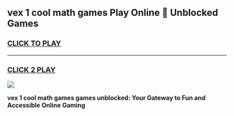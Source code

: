 
## vex 1 cool math games Play Online 👋 Unblocked Games
<h3>
<a href="https://news.freeplayer.one?title=vex_1_cool_math_games&ref=17CMG">CLICK TO PLAY</a></h3>
<hr>

<h3>
<a href="https://news.freeplayer.one?title=vex_1_cool_math_games&ref=17CMG">CLICK 2 PLAY</a>
  
</h3>

<a href="https://news.freeplayer.one?title=vex_1_cool_math_games&ref=17CMG/"><img src="https://clearcache.store/games.png"></a>


**vex 1 cool math games games unblocked: Your Gateway to Fun and Accessible Online Gaming**
